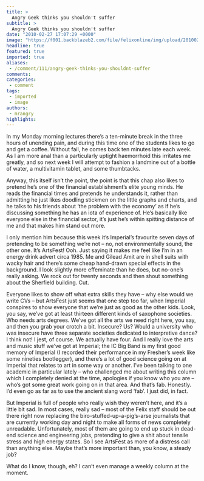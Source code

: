 ```yaml
---
title: >
  Angry Geek thinks you shouldn't suffer
subtitle: >
  Angry Geek thinks you shouldn't suffer
date: "2010-02-27 17:07:29 +0000"
image: "https://f001.backblazeb2.com/file/felixonline/img/upload/201002271706-rsp07-tools.jpg"
headline: true
featured: true
imported: true
aliases:
 - /comment/111/angry-geek-thinks-you-shouldnt-suffer
comments:
categories:
 - comment
tags:
 - imported
 - image
authors:
 - mrangry
highlights:
---
```


In my Monday morning lectures there’s a ten-minute break in the three hours of unending pain, and during this time one of the students likes to go and get a coffee. Without fail, he comes back ten minutes late each week. As I am more anal than a particularly uptight haemorrhoid this irritates me greatly, and so next week I will attempt to fashion a landmine out of a bottle of water, a multivitamin tablet, and some thumbtacks.

Anyway, this itself isn’t the point, the point is that this chap also likes to pretend he’s one of the financial establishment’s elite young minds. He reads the financial times and pretends he understands it, rather than admitting he just likes doodling stickmen on the little graphs and charts, and he talks to his friends about ‘the problem with the economy’ as if he’s discussing something he has an iota of experience of. He’s basically like everyone else in the financial sector, it’s just he’s within spitting distance of me and that makes him stand out more.

I only mention him because this week it’s Imperial’s favourite seven days of pretending to be something we’re not – no, not environmentally sound, the other one. It’s ArtsFest! Ooh. Just saying it makes me feel like I’m in an energy drink advert circa 1985. Me and Gilead Amit are in shell suits with wacky hair and there’s some cheap hand-drawn special effects in the background. I look slightly more effeminate than he does, but no-one’s really asking. We rock out for twenty seconds and then shout something about the Sherfield building. Cut.

Everyone likes to show off what extra skills they have – why else would we write CVs – but ArtsFest just seems that one step too far, when Imperial conspires to show everyone that we’re just as good as the other kids. Look, you say, we’ve got at least thirteen different kinds of saxophone societies. Who needs arts degrees. We’ve got all the arts we need right here, you say, and then you grab your crotch a bit. Insecure? Us? Would a university who was insecure have three separate societies dedicated to interpretive dance? I think not!
 I jest, of course. We actually have four. And I really love the arts and music stuff we’ve got at Imperial; the IC Big Band is my first good memory of Imperial (I recorded their performance in my Fresher’s week like some nineties bootlegger), and there’s a lot of good science going on at Imperial that relates to art in some way or another. I’ve been talking to one academic in particular lately – who challenged me about writing this column which I completely denied at the time, apologies if you know who you are – who’s got some great work going on in that area. And that’s fab. Honestly. I’d even go as far as to use the ancient slang word ‘fab’. I just did, in fact.

But Imperial is full of people who really wish they weren’t here, and it’s a little bit sad. In most cases, really sad – most of the Felix staff should be out there right now replacing the biro-stuffed-up-a-pig’s-arse journalists that are currently working day and night to make all forms of news completely unreadable. Unfortunately, most of them are going to end up stuck in dead-end science and engineering jobs, pretending to give a shit about tensile stress and high energy states. So I see ArtsFest as more of a distress call than anything else. Maybe that’s more important than, you know, a steady job?

What do I know, though, eh? I can’t even manage a weekly column at the moment.
